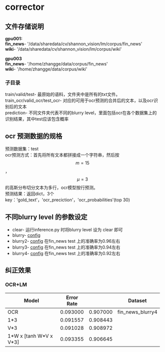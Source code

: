 # corrector

## 文件存储说明

**gpu001:**  
**fin_news**- '/data/sharedata/cv/shannon_vision/lm/corpus/fin_news'  
**wiki**- '/data/sharedata/cv/shannon_vision/lm/corpus/wiki'  

**gpu003**  
**fin_news**- '/home/zhangge/data/corpus/fin_news'  
**wiki**- '/home/zhangge/data/corpus/wiki'  

### 子目录
train/valid/test- 最原始的语料，文件夹中是所有的txt文件。  
train_ocr/valid_ocr/test_ocr- 对应的可用于ocr预测的合并后的文本，以及ocr识别后的文本  
prediction- 不同文件夹代表不同的blurry level，里面包括ocr在各个数据集上的识别结果，其中test应该包含概率  

## ocr 预测数据的规格
预测数据集：test  
ocr预测方式：首先将所有文本都拼接成一个字符串，然后按 $$m=15$$ ， $$\mu=3$$ 的高斯分布切分文本为多行，ocr模型按行预测。  
预测结果：返回dict，3个key：'gold_text'，'ocr_preciction'，'ocr_probabilities'(top 30)  


## 不同blurry level 的参数设定
* clear- 运行inference.py 时将blurry level 设为 clear 即可  
* blurry- [config](./config/blurry.py)   
* blurry2- [config](./config/blurry2.py) 在fin_news test 上的准确率为0.96左右  
* blurry3- [config](./config/blurry3.py) 在fin_news test 上的准确率为0.94左右  
* blurry4- [config](./config/blurry4.py) 在fin_news test 上的准确率为0.92左右  

## 纠正效果
### OCR+LM
|Model |Error Rate |        | Dataset        |
|------|-----------|--------|----------------|
|OCR   |0.093000   |0.907000|fin_news_blurry4|
|1\*3  |0.091557   |0.908443|                |
|V\*3  |0.091028   |0.908972|                |
|1\*W x \[tanh W\*V x V\*3\]  |0.093355   |0.906645|                |

